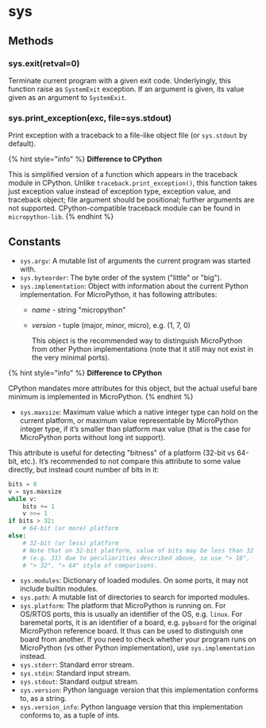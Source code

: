 # sys

## Methods

### sys.exit\(retval=0\)

Terminate current program with a given exit code. Underlyingly, this function raise as `SystemExit` exception. If an argument is given, its value given as an argument to `SystemExit`.

### sys.print\_exception\(exc, file=sys.stdout\)

Print exception with a traceback to a file-like object file \(or `sys.stdout` by default\).

{% hint style="info" %}
**Difference to CPython**

This is simplified version of a function which appears in the traceback module in CPython. Unlike `traceback.print_exception()`, this function takes just exception value instead of exception type, exception value, and traceback object; file argument should be positional; further arguments are not supported. CPython-compatible traceback module can be found in `micropython-lib`.
{% endhint %}

## Constants

* `sys.argv`: A mutable list of arguments the current program was started with.
* `sys.byteorder`: The byte order of the system \("little" or "big"\).
* `sys.implementation`: Object with information about the current Python implementation. For MicroPython, it has following attributes:
  * _name_ - string "micropython"
  * _version_ - tuple \(major, minor, micro\), e.g. \(1, 7, 0\)

    This object is the recommended way to distinguish MicroPython from other Python implementations \(note that it still may not exist in the very minimal ports\).

{% hint style="info" %}
**Difference to CPython**

CPython mandates more attributes for this object, but the actual useful bare minimum is implemented in MicroPython.
{% endhint %}

* `sys.maxsize`: Maximum value which a native integer type can hold on the current platform, or maximum value representable by MicroPython integer type, if it’s smaller than platform max value \(that is the case for MicroPython ports without long int support\).

This attribute is useful for detecting "bitness" of a platform \(32-bit vs 64-bit, etc.\). It’s recommended to not compare this attribute to some value directly, but instead count number of bits in it:

```python
bits = 0
v = sys.maxsize
while v:
    bits += 1
    v >>= 1
if bits > 32:
    # 64-bit (or more) platform
else:
    # 32-bit (or less) platform
    # Note that on 32-bit platform, value of bits may be less than 32
    # (e.g. 31) due to peculiarities described above, so use "> 16",
    # "> 32", "> 64" style of comparisons.
```

* `sys.modules`: Dictionary of loaded modules. On some ports, it may not include builtin modules.
* `sys.path`: A mutable list of directories to search for imported modules.
* `sys.platform`: The platform that MicroPython is running on. For OS/RTOS ports, this is usually an identifier of the OS, e.g. `linux`. For baremetal ports, it is an identifier of a board, e.g. `pyboard` for the original MicroPython reference board. It thus can be used to distinguish one board from another. If you need to check whether your program runs on MicroPython \(vs other Python implementation\), use `sys.implementation` instead.
* `sys.stderr`: Standard error stream.
* `sys.stdin`: Standard input stream.
* `sys.stdout`: Standard output stream.
* `sys.version`: Python language version that this implementation conforms to, as a string.
* `sys.version_info`: Python language version that this implementation conforms to, as a tuple of ints.

